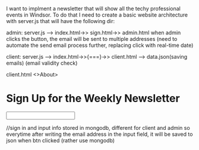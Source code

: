 I want to implment a newsletter that will show all the techy professional events in Windsor.
To do that I need to create a basic website architecture with server.js that will
have the following dir:

admin: server.js --> index.html->> sign.html->> admin.html
when admin clicks the button, the email will be sent to multiple addresses
(need to automate the send email process further, replacing click with real-time date)

client: server.js --> index.html->>{===}->> client.html --> data.json(saving emails)
(email validity check)



client.html
<Events><>About><Contact>

<h1>Sign Up for the Weekly Newsletter</h1>
<input>

//sign in and input info stored in mongodb, different for client and admin
so everytime after writing the email address in the input field, it will be saved to json when btn clicked
(rather use mongodb)